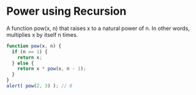 # Power using Recursion 
A function pow(x, n) that raises x to a natural power of n. In other words, multiplies x by itself n times.
```javascript
function pow(x, n) {
  if (n == 1) {
    return x;
  } else {
    return x * pow(x, n - 1);
  }
}
alert( pow(2, 3) ); // 8
```

